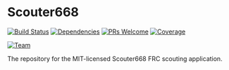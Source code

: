 # Scouter668
[![Build Status](https://travis-ci.org/DaJuukes/Team668Scouter.svg?branch=master)](https://travis-ci.org/DaJuukes/Team668Scouter)
[![Dependencies](https://david-dm.org/DaJuukes/Team668Scouter.svg)](https://travis-ci.org/DaJuukes/Team668Scouter)
[![PRs Welcome](https://img.shields.io/badge/PRs-welcome-brightgreen.svg?style=flat-square)](http://makeapullrequest.com)
[![Coverage](https://codecov.io/github/DaJuukes/Scouter668/coverage.svg?branch=master)](https://codecov.io/gh/DaJuukes/Scouter668)

[![Team](https://img.shields.io/badge/TEAM-668-BLUE.svg)](https://www.thebluealliance.com/team/668)

The repository for the MIT-licensed Scouter668 FRC scouting application.
